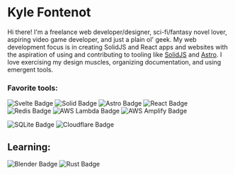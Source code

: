 # Kyle Fontenot
Hi there! I'm a freelance web developer/designer, sci-fi/fantasy novel lover, aspiring video game developer, and just a plain ol' geek. 
My web development focus is in creating SolidJS and React apps and websites with the aspiration of using and contributing to tooling like [SolidJS](https://www.solidjs.com/) and [Astro](https://astro.build/). I love exercising my design muscles, organizing documentation, and using emergent tools. 

### Favorite tools: 

![Svelte Badge](https://img.shields.io/badge/Svelte-FF3E00?logo=svelte&logoColor=fff&style=flat)
![Solid Badge](https://img.shields.io/badge/Solid-2C4F7C?logo=solid&logoColor=fff&style=flat)
![Astro Badge](https://img.shields.io/badge/Astro-BC52EE?logo=astro&logoColor=fff&style=flat)
![React Badge](https://img.shields.io/badge/React-61DAFB?logo=react&logoColor=000&style=flat)
![Redis Badge](https://img.shields.io/badge/Redis-DC382D?logo=redis&logoColor=fff&style=flat)
![AWS Lambda Badge](https://img.shields.io/badge/AWS%20Lambda-F90?logo=awslambda&logoColor=fff&style=flat)
![AWS Amplify Badge](https://img.shields.io/badge/AWS%20Amplify-F90?logo=awsamplify&logoColor=fff&style=flat)

![SQLite Badge](https://img.shields.io/badge/SQLite-003B57?logo=sqlite&logoColor=fff&style=for-the-badge)
![Cloudflare Badge](https://img.shields.io/badge/Cloudflare-F38020?logo=cloudflare&logoColor=fff&style=flat)

## Learning: 
![Blender Badge](https://img.shields.io/badge/Blender-E87D0D?logo=blender&logoColor=fff&style=flat)
![Rust Badge](https://img.shields.io/badge/Rust-000?logo=rust&logoColor=fff&style=flat)


